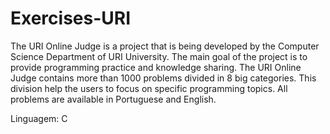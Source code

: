 # Exercises-URI

The URI Online Judge is a project that is being developed by the Computer Science Department of URI University. The main goal of the project is to provide programming practice and knowledge sharing. The URI Online Judge contains more than 1000 problems divided in 8 big categories. This division help the users to focus on specific programming topics. All problems are available in Portuguese and English.

Linguagem:
  C
